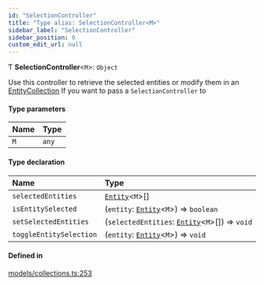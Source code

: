 ```yaml
---
id: "SelectionController"
title: "Type alias: SelectionController<M>"
sidebar_label: "SelectionController"
sidebar_position: 0
custom_edit_url: null
---
```


Ƭ **SelectionController**<`M`\>: `Object`

Use this controller to retrieve the selected entities or modify them in
an [EntityCollection](../interfaces/EntityCollection)
If you want to pass a `SelectionController` to

#### Type parameters

| Name | Type |
| :------ | :------ |
| `M` | `any` |

#### Type declaration

| Name | Type |
| :------ | :------ |
| `selectedEntities` | [`Entity`](../interfaces/Entity)<`M`\>[] |
| `isEntitySelected` | (`entity`: [`Entity`](../interfaces/Entity)<`M`\>) => `boolean` |
| `setSelectedEntities` | (`selectedEntities`: [`Entity`](../interfaces/Entity)<`M`\>[]) => `void` |
| `toggleEntitySelection` | (`entity`: [`Entity`](../interfaces/Entity)<`M`\>) => `void` |

#### Defined in

[models/collections.ts:253](https://github.com/Camberi/firecms/blob/2d60fba/src/models/collections.ts#L253)
